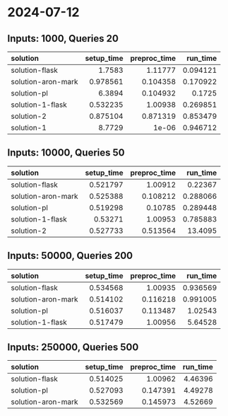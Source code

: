 # 2024-07-12

## Inputs: 1000, Queries 20

| solution           |   setup_time |   preproc_time |   run_time |
|:-------------------|-------------:|---------------:|-----------:|
| solution-flask     |     1.7583   |       1.11777  |   0.094121 |
| solution-aron-mark |     0.978561 |       0.104358 |   0.170922 |
| solution-pl        |     6.3894   |       0.104932 |   0.1725   |
| solution-1-flask   |     0.532235 |       1.00938  |   0.269851 |
| solution-2         |     0.875104 |       0.871319 |   0.853479 |
| solution-1         |     8.7729   |       1e-06    |   0.946712 |

## Inputs: 10000, Queries 50

| solution           |   setup_time |   preproc_time |   run_time |
|:-------------------|-------------:|---------------:|-----------:|
| solution-flask     |     0.521797 |       1.00912  |   0.22367  |
| solution-aron-mark |     0.525388 |       0.108212 |   0.288066 |
| solution-pl        |     0.519298 |       0.10785  |   0.289448 |
| solution-1-flask   |     0.53271  |       1.00953  |   0.785883 |
| solution-2         |     0.527733 |       0.513564 |  13.4095   |

## Inputs: 50000, Queries 200

| solution           |   setup_time |   preproc_time |   run_time |
|:-------------------|-------------:|---------------:|-----------:|
| solution-flask     |     0.534568 |       1.00935  |   0.936569 |
| solution-aron-mark |     0.514102 |       0.116218 |   0.991005 |
| solution-pl        |     0.516037 |       0.113487 |   1.02543  |
| solution-1-flask   |     0.517479 |       1.00956  |   5.64528  |

## Inputs: 250000, Queries 500

| solution           |   setup_time |   preproc_time |   run_time |
|:-------------------|-------------:|---------------:|-----------:|
| solution-flask     |     0.514025 |       1.00962  |    4.46396 |
| solution-pl        |     0.527093 |       0.147391 |    4.49278 |
| solution-aron-mark |     0.532569 |       0.145973 |    4.52669 |